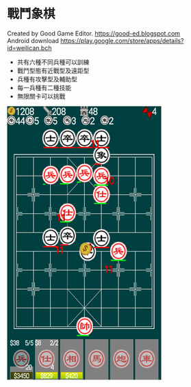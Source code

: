 # 戰鬥象棋

Created by Good Game Editor. https://good-ed.blogspot.com <br/>
Android download https://play.google.com/store/apps/details?id=weilican.bch

* 共有六種不同兵種可以訓練
* 戰鬥型態有近戰型及遠距型
* 兵種有攻擊型及輔助型
* 每一兵種有二種技能
* 無限關卡可以挑戰

![image](Screenshot_2017-04-29-12-04-22.png)
